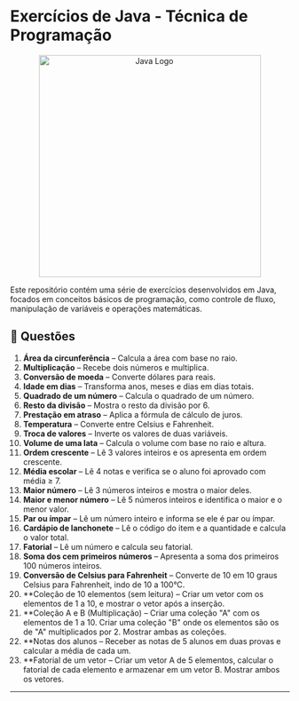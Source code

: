 # Exercícios de Java - Técnica de Programação

<p align="center">
  <img src="https://marcas-logos.net/wp-content/uploads/2020/11/Java-logo-600x336.png" width="400px" height="auto" alt="Java Logo">
</p>

Este repositório contém uma série de exercícios desenvolvidos em Java, focados em conceitos básicos de programação, como controle de fluxo, manipulação de variáveis e operações matemáticas.

## 📌 Questões

1. **Área da circunferência** – Calcula a área com base no raio.  
2. **Multiplicação** – Recebe dois números e multiplica.  
3. **Conversão de moeda** – Converte dólares para reais.  
4. **Idade em dias** – Transforma anos, meses e dias em dias totais.  
5. **Quadrado de um número** – Calcula o quadrado de um número.  
6. **Resto da divisão** – Mostra o resto da divisão por 6.  
7. **Prestação em atraso** – Aplica a fórmula de cálculo de juros.  
8. **Temperatura** – Converte entre Celsius e Fahrenheit.  
9. **Troca de valores** – Inverte os valores de duas variáveis.  
10. **Volume de uma lata** – Calcula o volume com base no raio e altura.
11. **Ordem crescente** – Lê 3 valores inteiros e os apresenta em ordem crescente.
12. **Média escolar** – Lê 4 notas e verifica se o aluno foi aprovado com média ≥ 7.
13. **Maior número** – Lê 3 números inteiros e mostra o maior deles.
14. **Maior e menor número** – Lê 5 números inteiros e identifica o maior e o menor valor.
15. **Par ou ímpar** – Lê um número inteiro e informa se ele é par ou ímpar.
16. **Cardápio de lanchonete** – Lê o código do item e a quantidade e calcula o valor total.
17. **Fatorial** – Lê um número e calcula seu fatorial.
18. **Soma dos cem primeiros números** – Apresenta a soma dos primeiros 100 números inteiros.
19. **Conversão de Celsius para Fahrenheit** – Converte de 10 em 10 graus Celsius para Fahrenheit, indo de 10 a 100°C.
20. **Coleção de 10 elementos (sem leitura) – Criar um vetor com os elementos de 1 a 10, e mostrar o vetor após a inserção.
21. **Coleção A e B (Multiplicação) – Criar uma coleção "A" com os elementos de 1 a 10. Criar uma coleção "B" onde os elementos são os de "A" multiplicados por 2. Mostrar ambas as coleções.
22. **Notas dos alunos – Receber as notas de 5 alunos em duas provas e calcular a média de cada um.
23. **Fatorial de um vetor – Criar um vetor A de 5 elementos, calcular o fatorial de cada elemento e armazenar em um vetor B. Mostrar ambos os vetores.
---
